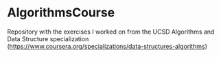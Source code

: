 # AlgorithmsCourse
Repository with the exercises I worked on from the UCSD Algorithms and Data Structure specialization (https://www.coursera.org/specializations/data-structures-algorithms)
